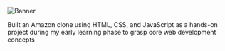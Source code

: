 ![Banner](file:///C:/Users/BIT/Desktop/AMAZON/screenshot.png)




Built an Amazon clone using HTML, CSS, and JavaScript as a hands-on project during my early learning phase to grasp core web development concepts
